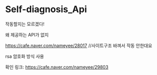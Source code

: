 # Self-diagnosis_Api
작동할지는 모르겠다!

왜 제공하는 API가 없지

https://cafe.naver.com/nameyee/28017 //사이트구조 바껴서 작동 안한대요

rsa 암호화 방식 사용


확인 링크: https://cafe.naver.com/nameyee/29803

